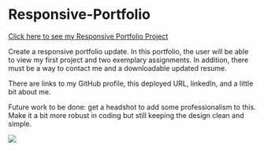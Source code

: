 # Responsive-Portfolio

<a href="https://pennyquirino.github.io/Responsive-Portfolio/index.html">Click here to see my Responsive Portfolio Project</a>

Create a responsive portfolio update. In this portfolio, the user will be able to view my first project and two exemplary assignments. 
In addition, there must be a way to contact me and a downloadable updated resume. 

There are links to my GitHub profile, this deployed URL, linkedIn, and a little bit about me.


Future work to be done: get a headshot to add some professionalism to this. Make it a bit more robust in coding but still keeping the design clean and simple. 


![](weathercapture.JPG)
